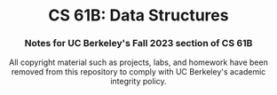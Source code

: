<!--Project Header -->
<h1 align="center">CS 61B: Data Structures</h1>
<h3 align="center">Notes for UC Berkeley's Fall 2023 section of CS 61B</h3>

<!-- Overview -->
<p align="center">All copyright material such as projects, labs, and homework have been removed from this repository to comply with UC Berkeley's academic integrity policy.</p>